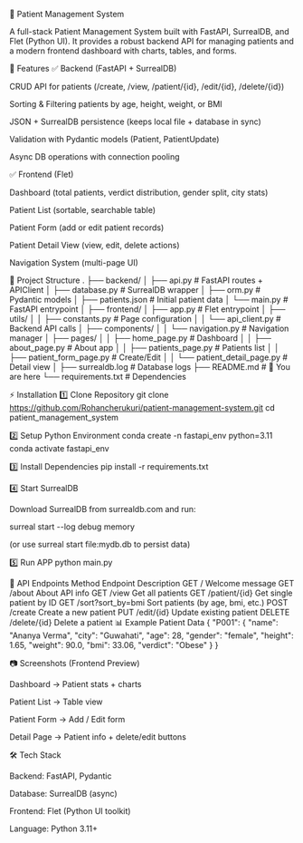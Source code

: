 🏥 Patient Management System

A full-stack Patient Management System built with FastAPI, SurrealDB, and Flet (Python UI).
It provides a robust backend API for managing patients and a modern frontend dashboard with charts, tables, and forms.

🚀 Features
✅ Backend (FastAPI + SurrealDB)

CRUD API for patients (/create, /view, /patient/{id}, /edit/{id}, /delete/{id})

Sorting & Filtering patients by age, height, weight, or BMI

JSON + SurrealDB persistence (keeps local file + database in sync)

Validation with Pydantic models (Patient, PatientUpdate)

Async DB operations with connection pooling

✅ Frontend (Flet)

Dashboard (total patients, verdict distribution, gender split, city stats)

Patient List (sortable, searchable table)

Patient Form (add or edit patient records)

Patient Detail View (view, edit, delete actions)

Navigation System (multi-page UI)

📂 Project Structure
.
├── backend/
│   ├── api.py                # FastAPI routes + APIClient
│   ├── database.py           # SurrealDB wrapper
│   ├── orm.py                # Pydantic models
│   ├── patients.json         # Initial patient data
│   └── main.py               # FastAPI entrypoint
│
├── frontend/
│   ├── app.py                # Flet entrypoint
│   ├── utils/
│   │   ├── constants.py      # Page configuration
│   │   └── api_client.py     # Backend API calls
│   ├── components/
│   │   └── navigation.py     # Navigation manager
│   ├── pages/
│   │   ├── home_page.py      # Dashboard
│   │   ├── about_page.py     # About app
│   │   ├── patients_page.py  # Patients list
│   │   ├── patient_form_page.py # Create/Edit
│   │   └── patient_detail_page.py # Detail view
│
├── surrealdb.log             # Database logs
├── README.md                 # 📖 You are here
└── requirements.txt          # Dependencies

⚡ Installation
1️⃣ Clone Repository
git clone https://github.com/Rohancherukuri/patient-management-system.git
cd patient_management_system

2️⃣ Setup Python Environment
conda create -n fastapi_env python=3.11
conda activate fastapi_env

3️⃣ Install Dependencies
pip install -r requirements.txt

4️⃣ Start SurrealDB

Download SurrealDB from surrealdb.com
 and run:

surreal start --log debug memory


(or use surreal start file:mydb.db to persist data)

5️⃣ Run APP 
python main.py

🔑 API Endpoints
Method	Endpoint	Description
GET	/	Welcome message
GET	/about	About API info
GET	/view	Get all patients
GET	/patient/{id}	Get single patient by ID
GET	/sort?sort_by=bmi	Sort patients (by age, bmi, etc.)
POST	/create	Create a new patient
PUT	/edit/{id}	Update existing patient
DELETE	/delete/{id}	Delete a patient
📊 Example Patient Data
{
  "P001": {
    "name": "Ananya Verma",
    "city": "Guwahati",
    "age": 28,
    "gender": "female",
    "height": 1.65,
    "weight": 90.0,
    "bmi": 33.06,
    "verdict": "Obese"
  }
}

📷 Screenshots (Frontend Preview)

Dashboard → Patient stats + charts

Patient List → Table view

Patient Form → Add / Edit form

Detail Page → Patient info + delete/edit buttons

🛠️ Tech Stack

Backend: FastAPI, Pydantic

Database: SurrealDB (async)

Frontend: Flet (Python UI toolkit)

Language: Python 3.11+